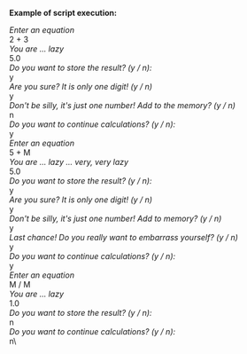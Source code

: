 **Example of script execution:**

*Enter an equation*\
2 + 3\
*You are ... lazy*\
5.0\
*Do you want to store the result? (y / n):*\
y\
*Are you sure? It is only one digit! (y / n)*\
y\
*Don't be silly, it's just one number! Add to the memory? (y / n)*\
n\
*Do you want to continue calculations? (y / n):*\
y\
*Enter an equation*\
5 + M\
*You are ... lazy ... very, very lazy*\
5.0\
*Do you want to store the result? (y / n):*\
y\
*Are you sure? It is only one digit! (y / n)*\
y\
*Don't be silly, it's just one number! Add to memory? (y / n)*\
y\
*Last chance! Do you really want to embarrass yourself? (y / n)*\
y\
*Do you want to continue calculations? (y / n):*\
y\
*Enter an equation*\
M / M\
*You are ... lazy*\
1.0\
*Do you want to store the result? (y / n):*\
n\
*Do you want to continue calculations? (y / n):*\
n\
